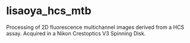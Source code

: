 # lisaoya_hcs_mtb
Processing of 2D fluorescence multichannel images derived from a HCS assay. Acquired in a Nikon Crestoptics V3 Spinning Disk.
